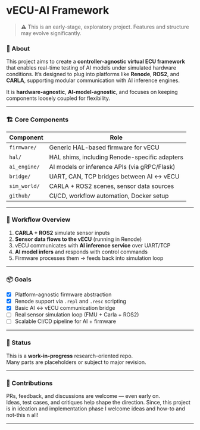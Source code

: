 # vECU-AI Framework

> ⚠️ This is an early-stage, exploratory project. Features and structure may evolve significantly.

### 🧩 About

This project aims to create a **controller-agnostic virtual ECU framework** that enables real-time testing of AI models under simulated hardware conditions. It’s designed to plug into platforms like **Renode**, **ROS2**, and **CARLA**, supporting modular communication with AI inference engines.

It is **hardware-agnostic**, **AI-model-agnostic**, and focuses on keeping components loosely coupled for flexibility.

***

### 🏗️ Core Components

| Component    | Role                                          |
| ------------ | --------------------------------------------- |
| `firmware/`  | Generic HAL-based firmware for vECU           |
| `hal/`       | HAL shims, including Renode-specific adapters |
| `ai_engine/` | AI models or inference APIs (via gRPC/Flask)  |
| `bridge/`    | UART, CAN, TCP bridges between AI ↔ vECU      |
| `sim_world/` | CARLA + ROS2 scenes, sensor data sources      |
| `github/`    | CI/CD, workflow automation, Docker setup      |

***

### 🔄 Workflow Overview

1. **CARLA + ROS2** simulate sensor inputs
2. **Sensor data flows to the vECU** (running in Renode)
3. vECU communicates with **AI inference service** over UART/TCP
4. **AI model infers** and responds with control commands
5. Firmware processes them → feeds back into simulation loop

***

### 📦 Goals

* [x] Platform-agnostic firmware abstraction
* [x] Renode support via `.repl` and `.resc` scripting
* [x] Basic AI ↔ vECU communication bridge
* [ ] Real sensor simulation loop (FMU + Carla + ROS2)
* [ ] Scalable CI/CD pipeline for AI + firmware

***

### 🧪 Status

This is a **work-in-progress** research-oriented repo.\
Many parts are placeholders or subject to major revision.

***

### 🤝 Contributions

PRs, feedback, and discussions are welcome — even early on.\
Ideas, test cases, and critiques help shape the direction. Since, this project is in ideation and implementation phase I welcome ideas and how-to and not-this n all!

***
